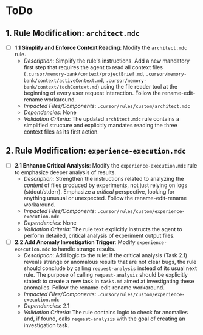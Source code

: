 # ToDo

## 1. Rule Modification: `architect.mdc`
- [ ] **1.1 Simplify and Enforce Context Reading**: Modify the `architect.mdc` rule.
    - *Description*: Simplify the rule's instructions. Add a new mandatory first step that requires the agent to read all context files (`.cursor/memory-bank/context/projectBrief.md`, `.cursor/memory-bank/context/activeContext.md`, `.cursor/memory-bank/context/techContext.md`) using the file reader tool at the beginning of every user request interaction. Follow the rename-edit-rename workaround.
    - *Impacted Files/Components*: `.cursor/rules/custom/architect.mdc`
    - *Dependencies*: None
    - *Validation Criteria*: The updated `architect.mdc` rule contains a simplified structure and explicitly mandates reading the three context files as its first action.

## 2. Rule Modification: `experience-execution.mdc`
- [ ] **2.1 Enhance Critical Analysis**: Modify the `experience-execution.mdc` rule to emphasize deeper analysis of results.
    - *Description*: Strengthen the instructions related to analyzing the *content* of files produced by experiments, not just relying on logs (stdout/stderr). Emphasize a *critical* perspective, looking for anything unusual or unexpected. Follow the rename-edit-rename workaround.
    - *Impacted Files/Components*: `.cursor/rules/custom/experience-execution.mdc`
    - *Dependencies*: None
    - *Validation Criteria*: The rule text explicitly instructs the agent to perform detailed, critical analysis of experiment output files.
- [ ] **2.2 Add Anomaly Investigation Trigger**: Modify `experience-execution.mdc` to handle strange results.
    - *Description*: Add logic to the rule: if the critical analysis (Task 2.1) reveals strange or anomalous results that are not clear bugs, the rule should conclude by calling `request-analysis` instead of its usual next rule. The purpose of calling `request-analysis` should be explicitly stated: to create a new task in `tasks.md` aimed at investigating these anomalies. Follow the rename-edit-rename workaround.
    - *Impacted Files/Components*: `.cursor/rules/custom/experience-execution.mdc`
    - *Dependencies*: 2.1
    - *Validation Criteria*: The rule contains logic to check for anomalies and, if found, calls `request-analysis` with the goal of creating an investigation task.